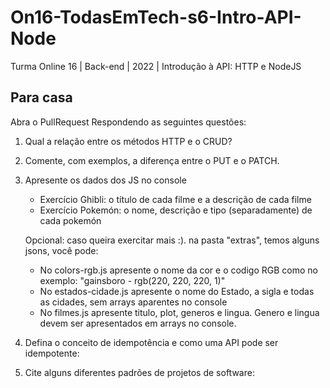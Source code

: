 # On16-TodasEmTech-s6-Intro-API-Node
Turma Online 16 | Back-end | 2022 | Introdução à API:
HTTP e NodeJS

## Para casa
Abra o PullRequest Respondendo as seguintes questões:

1) Qual a relação entre os métodos HTTP e o CRUD?

1) Comente, com exemplos, a diferença entre o PUT e o PATCH.


3) Apresente os dados dos JS no console
    - Exercício Ghibli: o título de cada filme e a descrição de cada filme
    - Exercício Pokemón: o nome, descrição e tipo (separadamente) de cada pokemón

    Opcional: caso queira exercitar mais :). na pasta "extras", temos alguns jsons, você pode:
    - No colors-rgb.js apresente o nome da cor e o codigo RGB como no exemplo: "gainsboro - rgb(220, 220, 220, 1)"
    - No estados-cidade.js apresente o nome do Estado, a sigla e todas as cidades, sem arrays aparentes no console
    - No filmes.js apresente titulo, plot, generos e lingua. Genero e lingua devem ser apresentados em arrays no console.

4) Defina o conceito de idempotência e como uma API pode ser idempotente:

5) Cite alguns diferentes padrões de projetos de software:
   